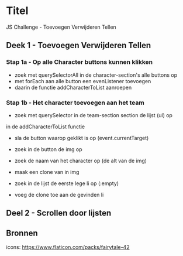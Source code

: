 # Titel
JS Challenge - Toevoegen Verwijderen Tellen

## Deek 1 - Toevoegen Verwijderen Tellen


### Stap 1a - Op alle Character buttons kunnen klikken

- zoek met querySelectorAll in de character-section's alle buttons op
- met forEach aan alle button een evenListener toevoegen
- daarin de functie addCharacterToList aanroepen

### Stap 1b - Het character toevoegen aan het team

- zoek met querySelector in de team-section section de lijst (ul) op

in de addCharacterToList functie

- sla de button waarop geklikt is op (event.currentTarget)
- zoek in de button de img op
- zoek de naam van het character op (de alt van de img)
- maak een clone van in img

- zoek in de lijst de eerste lege li op (:empty)
- voeg de clone toe aan de gevinden li







## Deel 2 - Scrollen door lijsten


## Bronnen

icons: https://www.flaticon.com/packs/fairytale-42

